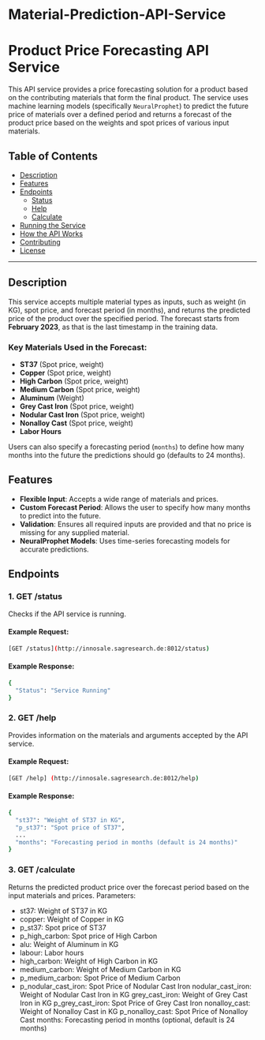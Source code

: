 # Material-Prediction-API-Service
# Product Price Forecasting API Service

This API service provides a price forecasting solution for a product based on the contributing materials that form the final product. The service uses machine learning models (specifically `NeuralProphet`) to predict the future price of materials over a defined period and returns a forecast of the product price based on the weights and spot prices of various input materials.

## Table of Contents

- [Description](#description)
- [Features](#features)
- [Endpoints](#endpoints)
  - [Status](#get-status)
  - [Help](#get-help)
  - [Calculate](#get-calculate)
- [Running the Service](#running-the-service)
- [How the API Works](#how-the-api-works)
- [Contributing](#contributing)
- [License](#license)

---

## Description

This service accepts multiple material types as inputs, such as weight (in KG), spot price, and forecast period (in months), and returns the predicted price of the product over the specified period. The forecast starts from **February 2023**, as that is the last timestamp in the training data.

### Key Materials Used in the Forecast:

- **ST37** (Spot price, weight)
- **Copper** (Spot price, weight)
- **High Carbon** (Spot price, weight)
- **Medium Carbon** (Spot price, weight)
- **Aluminum** (Weight)
- **Grey Cast Iron** (Spot price, weight)
- **Nodular Cast Iron** (Spot price, weight)
- **Nonalloy Cast** (Spot price, weight)
- **Labor Hours**

Users can also specify a forecasting period (`months`) to define how many months into the future the predictions should go (defaults to 24 months).

## Features

- **Flexible Input**: Accepts a wide range of materials and prices.
- **Custom Forecast Period**: Allows the user to specify how many months to predict into the future.
- **Validation**: Ensures all required inputs are provided and that no price is missing for any supplied material.
- **NeuralProphet Models**: Uses time-series forecasting models for accurate predictions.
  
## Endpoints

### 1. **GET /status**

Checks if the API service is running.

#### Example Request:

```bash
[GET /status](http://innosale.sagresearch.de:8012/status)
```

#### Example Response:
```bash
{
  "Status": "Service Running"
}
```

### 2. **GET /help**
Provides information on the materials and arguments accepted by the API service.

#### Example Request:
```bash
[GET /help] (http://innosale.sagresearch.de:8012/help)
```
#### Example Response:
```bash
{
  "st37": "Weight of ST37 in KG",
  "p_st37": "Spot price of ST37",
  ...
  "months": "Forecasting period in months (default is 24 months)"
}
```
### 3. **GET /calculate**
Returns the predicted product price over the forecast period based on the input materials and prices.
Parameters:
- st37: Weight of ST37 in KG
- copper: Weight of Copper in KG
- p_st37: Spot price of ST37
- p_high_carbon: Spot price of High Carbon
- alu: Weight of Aluminum in KG
- labour: Labor hours
- high_carbon: Weight of High Carbon in KG
- medium_carbon: Weight of Medium Carbon in KG
- p_medium_carbon: Spot Price of Medium Carbon
- p_nodular_cast_iron: Spot Price of Nodular Cast Iron
nodular_cast_iron: Weight of Nodular Cast Iron in KG
grey_cast_iron: Weight of Grey Cast Iron in KG
p_grey_cast_iron: Spot Price of Grey Cast Iron
nonalloy_cast: Weight of Nonalloy Cast in KG
p_nonalloy_cast: Spot Price of Nonalloy Cast
months: Forecasting period in months (optional, default is 24 months)
